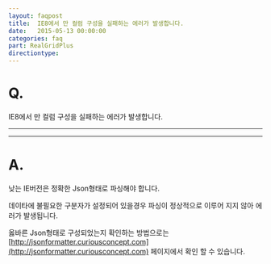 ```yaml
---
layout: faqpost
title:  IE8에서 만 컬럼 구성을 실패하는 에러가 발생합니다.
date:   2015-05-13 00:00:00
categories: faq
part: RealGridPlus
directiontype: 
---
```


# Q.

IE8에서 만 컬럼 구성을 실패하는 에러가 발생합니다.

---
***

# A.

낮는 IE버전은 정확한 Json형태로 파싱해야 합니다.  

데이타에 불필요한 구분자가 설정되어 있을경우 파싱이 정상적으로 이루어 지지 않아 에러가 발생됩니다.  	 

옳바른 Json형태로 구성되었는지 확인하는 방법으로는 [http://jsonformatter.curiousconcept.com](http://jsonformatter.curiousconcept.com) 페이지에서 확인 할 수 있습니다.
